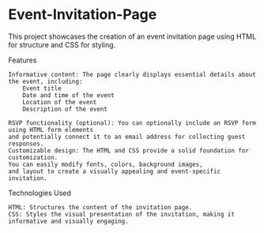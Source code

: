 # Event-Invitation-Page

This project showcases the creation of an event invitation page using HTML for structure and CSS for styling.

Features

    Informative content: The page clearly displays essential details about the event, including:
        Event title 
        Date and time of the event
        Location of the event 
        Description of the event 
        
    RSVP functionality (optional): You can optionally include an RSVP form using HTML form elements
    and potentially connect it to an email address for collecting guest responses.
    Customizable design: The HTML and CSS provide a solid foundation for customization.
    You can easily modify fonts, colors, background images,
    and layout to create a visually appealing and event-specific invitation.

    

Technologies Used

    HTML: Structures the content of the invitation page.
    CSS: Styles the visual presentation of the invitation, making it informative and visually engaging.

